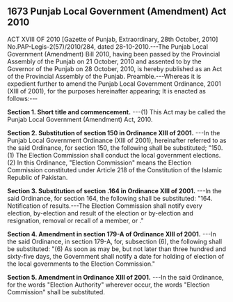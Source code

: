 ## 1673 Punjab Local Government (Amendment) Act 2010
 
ACT XVIII OF 2010
[Gazette of Punjab, Extraordinary, 28th October, 2010]
No.PAP-Legis-2(57)/2010/284, dated 28-10-2010.---The Punjab Local Government (Amendment) Bill 2010, having been passed by the Provincial Assembly of the Punjab on 21 October, 2010 and assented to by the Governor of the Punjab on 28 October, 2010, is hereby published as an Act of the Provincial Assembly of the Punjab.
Preamble.---Whereas it is expedient further to amend the Punjab Local Government Ordinance, 2001 (XIII of 2001), for the purposes hereinafter appearing;
It is enacted as follows:--‑

**Section 1. Short title and commencement.**
---(1) This Act may be called the Punjab Local Government (Amendment) Act, 2010.

 

**Section 2. Substitution of section 150 in Ordinance XIII of 2001.**
---In the Punjab Local Government Ordinance (XIII of 2001), hereinafter referred to as the said Ordinance, for section 150, the following shall be substituted;
   "150. (1) The Election Commission shall conduct the local government elections.
   (2) In this Ordinance, "Election Commission" means the Election Commission constituted under Article 218 of the Constitution of the Islamic Republic of Pakistan.

 

**Section 3. Substitution of section .164 in Ordinance XIII of 2001.**
---In the said Ordinance, for section 164, the following shall be substituted:
   "164. Notification of results.---The Election Commission shall notify every election, by-election and result of the election or by-election and resignation, removal or recall of a member, or ."

 

**Section 4. Amendment in section 179-A of Ordinance XIII of 2001.**
---In the said Ordinance, in section 179-A, for, subsection (6), the following shall be substituted:
   "(6) As soon as may be, but not later than three hundred and sixty-five days, the Government shall notify a date for holding of election of the local governments to the Election Commission."

 

**Section 5. Amendment in Ordinance XIII of 2001.**
---In the said Ordinance, for the words "Election Authority" wherever occur, the words "Election Commission" shall be substituted.

